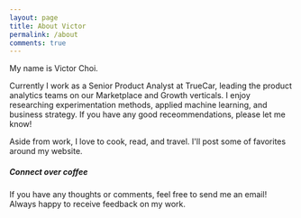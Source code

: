 ```yaml
---
layout: page
title: About Victor
permalink: /about
comments: true
---
```


<div class="row justify-content-between">
<div class="col-md-8 pr-5">

<p>My name is Victor Choi.</p>

<p>Currently I work as a Senior Product Analyst at TrueCar, leading the product analytics teams on our Marketplace and Growth verticals. 
    I enjoy researching experimentation methods, applied machine learning, and business strategy. If you have any good receommendations, please let me know!</p>

<p>Aside from work, I love to cook, read, and travel. I'll post some of favorites around my website.</p>

</div>

<div class="col-md-4">

<div class="sticky-top sticky-top-80">
<h5>Connect over coffee</h5>

<p>If you have any thoughts or comments, feel free to send me an email! Always happy to receive feedback on my work.</p>

</div>
</div>
</div>
